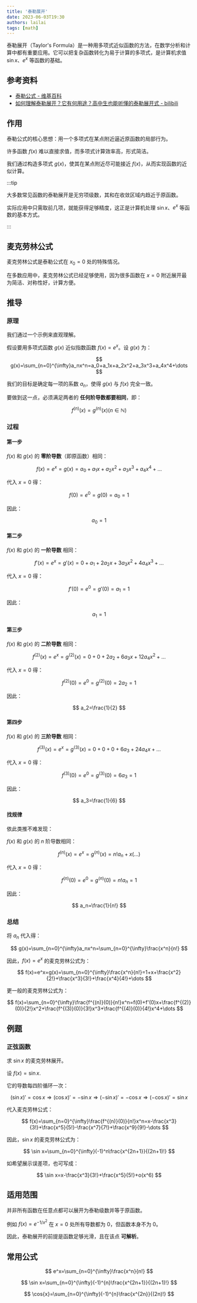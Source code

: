 ```yaml
---
title: '泰勒展开'
date: 2023-06-03T19:30
authors: lailai
tags: [math]
---
```


泰勒展开（Taylor's Formula）是一种用多项式近似函数的方法，在数学分析和计算中都有重要应用。它可以把复杂函数转化为易于计算的多项式，是计算机求值 $\sin x$、$e^x$ 等函数的基础。

<!-- truncate -->

## 参考资料

- [泰勒公式 - 维基百科](https://zh.wikipedia.org/zh-cn/泰勒公式)
- [如何理解泰勒展开？它有何用途？高中生也能听懂的泰勒展开式 - bilibili](https://www.bilibili.com/video/BV1ss411E7be/)

## 作用

泰勒公式的核心思想：用一个多项式在某点附近逼近原函数的局部行为。

许多函数 $f(x)$ 难以直接求值，而多项式计算效率高，形式简洁。

我们通过构造多项式 $g(x)$，使其在某点附近尽可能接近 $f(x)$，从而实现函数的近似计算。

:::tip

大多数常见函数的泰勒展开是无穷项级数，其和在收敛区域内趋近于原函数。

实际应用中只需取前几项，就能获得足够精度，这正是计算机处理 $\sin x$、$e^x$ 等函数的基本方式。

:::

## 麦克劳林公式

麦克劳林公式是泰勒公式在 $x_0=0$ 处的特殊情况。

在多数应用中，麦克劳林公式已经足够使用，因为很多函数在 $x=0$ 附近展开最为简洁、对称性好，计算方便。

## 推导

### 原理

我们通过一个示例来直观理解。

假设要用多项式函数 $g(x)$ 近似指数函数 $f(x)=e^x$。设 $g(x)$ 为：

$$
g(x)=\sum_{n=0}^{\infty}a_nx^n=a_0+a_1x+a_2x^2+a_3x^3+a_4x^4+\dots
$$

我们的目标是确定每一项的系数 $a_n$，使得 $g(x)$ 与 $f(x)$ 完全一致。

要做到这一点，必须满足两者的 **任何阶导数都要相同**，即：

$$
f^{(n)}(x)=g^{(n)}(x)(n\in\mathbb{N})
$$

### 过程

#### 第一步

$f(x)$ 和 $g(x)$ 的 **零阶导数**（即原函数）相同：

$$
f(x)=e^x=g(x)=a_0+a_1x+a_2x^2+a_3x^3+a_4x^4+\dots
$$

代入 $x=0$ 得：

$$
f(0)=e^0=g(0)=a_0=1
$$

因此：

$$
a_0=1
$$

#### 第二步

$f(x)$ 和 $g(x)$ 的 **一阶导数** 相同：

$$
f'(x)=e^x=g'(x)=0+a_1+2a_2x+3a_3x^2+4a_4x^3+\dots
$$

代入 $x=0$ 得：

$$
f'(0)=e^0=g'(0)=a_1=1
$$

因此：

$$
a_1=1
$$

#### 第三步

$f(x)$ 和 $g(x)$ 的 **二阶导数** 相同：

$$
f^{(2)}(x)=e^x=g^{(2)}(x)=0+0+2a_2+6a_3x+12a_4x^2+\dots
$$

代入 $x=0$ 得：

$$
f^{(2)}(0)=e^0=g^{(2)}(0)=2a_2=1
$$

因此：

$$
a_2=\frac{1}{2}
$$

#### 第四步

$f(x)$ 和 $g(x)$ 的 **三阶导数** 相同：

$$
f^{(3)}(x)=e^x=g^{(3)}(x)=0+0+0+6a_3+24a_4x+\dots
$$

代入 $x=0$ 得：

$$
f^{(3)}(0)=e^0=g^{(3)}(0)=6a_3=1
$$

因此：

$$
a_3=\frac{1}{6}
$$

#### 找规律

依此类推不难发现：

$f(x)$ 和 $g(x)$ 的 $n$ 阶导数相同：

$$
f^{(n)}(x)=e^x=g^{(n)}(x)=n! a_{n}+x(\dots)
$$

代入 $x=0$ 得：

$$
f^{(n)}(0)=e^0=g^{(n)}(0)=n! a_{n}=1
$$

因此：

$$
a_n=\frac{1}{n!}
$$

### 总结

将 $a_n$ 代入得：

$$
g(x)=\sum_{n=0}^{\infty}a_nx^n=\sum_{n=0}^{\infty}\frac{x^n}{n!}
$$

因此，$f(x)=e^x$ 的麦克劳林公式为：

$$
f(x)=e^x=g(x)=\sum_{n=0}^{\infty}\frac{x^n}{n!}=1+x+\frac{x^2}{2!}+\frac{x^3}{3!}+\frac{x^4}{4!}+\dots
$$

更一般的麦克劳林公式为：

$$
f(x)=\sum_{n=0}^{\infty}\frac{f^{(n)}(0)}{n!}x^n=f(0)+f'(0)x+\frac{f^{(2)}(0)}{2!}x^2+\frac{f^{(3)}(0)}{3!}x^3+\frac{f^{(4)}(0)}{4!}x^4+\dots
$$

## 例题

### 正弦函数

求 $\sin x$ 的麦克劳林展开。

设 $f(x)=\sin x$.

它的导数每四阶循环一次：

$$
(\sin x)'=\cos{x} \Rightarrow (\cos{x})'=-\sin x \Rightarrow (-\sin x)'=-\cos{x} \Rightarrow (-\cos{x})'=\sin x
$$

代入麦克劳林公式：

$$
f(x)=\sum_{n=0}^{\infty}\frac{f^{(n)}(0)}{n!}x^n=x-\frac{x^3}{3!}+\frac{x^5}{5!}-\frac{x^7}{7!}+\frac{x^9}{9!}-\dots
$$

因此，$\sin x$ 的麦克劳林公式为：

$$
\sin x=\sum_{n=0}^{\infty}(-1)^n\frac{x^{2n+1}}{(2n+1)!}
$$

如希望展示误差项，也可写成：

$$
\sin x=x-\frac{x^3}{3!}+\frac{x^5}{5!}+o(x^6)
$$

## 适用范围

并非所有函数在任意点都可以展开为泰勒级数并等于原函数。

例如 $f(x)=e^{-1/x^2}$ 在 $x=0$ 处所有导数都为 $0$，但函数本身不为 $0$。

因此，泰勒展开的前提是函数足够光滑，且在该点 **可解析**。

## 常用公式

$$
e^x=\sum_{n=0}^{\infty}\frac{x^n}{n!}
$$

$$
\sin x=\sum_{n=0}^{\infty}(-1)^{n}\frac{x^{2n+1}}{(2n+1)!}
$$

$$
\cos{x}=\sum_{n=0}^{\infty}(-1)^{n}\frac{x^{2n}}{(2n)!}
$$
